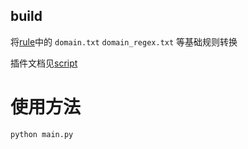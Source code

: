 ## build

将[rule](./rule)中的 `domain.txt` `domain_regex.txt` 等基础规则转换

插件文档见[script](./script)

# 使用方法
```shell
python main.py
```
